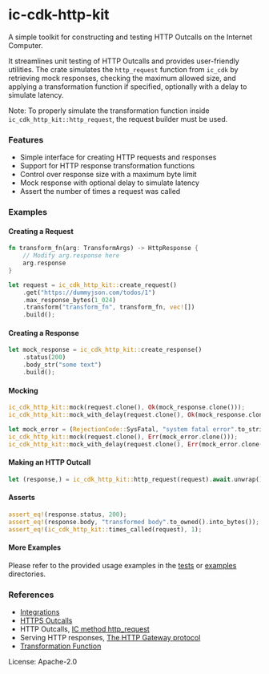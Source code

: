 # ic-cdk-http-kit

A simple toolkit for constructing and testing HTTP Outcalls on the Internet Computer.

It streamlines unit testing of HTTP Outcalls and provides user-friendly utilities.
The crate simulates the `http_request` function from `ic_cdk` by retrieving mock responses, checking the maximum allowed size, and applying a transformation function if specified, optionally with a delay to simulate latency.

Note: To properly simulate the transformation function inside `ic_cdk_http_kit::http_request`, the request builder must be used.

### Features

- Simple interface for creating HTTP requests and responses
- Support for HTTP response transformation functions
- Control over response size with a maximum byte limit
- Mock response with optional delay to simulate latency
- Assert the number of times a request was called

### Examples

#### Creating a Request

```rust
fn transform_fn(arg: TransformArgs) -> HttpResponse {
    // Modify arg.response here
    arg.response
}

let request = ic_cdk_http_kit::create_request()
    .get("https://dummyjson.com/todos/1")
    .max_response_bytes(1_024)
    .transform("transform_fn", transform_fn, vec![])
    .build();
```

#### Creating a Response

```rust
let mock_response = ic_cdk_http_kit::create_response()
    .status(200)
    .body_str("some text")
    .build();
```

#### Mocking

```rust
ic_cdk_http_kit::mock(request.clone(), Ok(mock_response.clone()));
ic_cdk_http_kit::mock_with_delay(request.clone(), Ok(mock_response.clone()), Duration::from_secs(2));

let mock_error = (RejectionCode::SysFatal, "system fatal error".to_string());
ic_cdk_http_kit::mock(request.clone(), Err(mock_error.clone()));
ic_cdk_http_kit::mock_with_delay(request.clone(), Err(mock_error.clone()), Duration::from_secs(2));
```

#### Making an HTTP Outcall

```rust
let (response,) = ic_cdk_http_kit::http_request(request).await.unwrap();
```

#### Asserts

```rust
assert_eq!(response.status, 200);
assert_eq!(response.body, "transformed body".to_owned().into_bytes());
assert_eq!(ic_cdk_http_kit::times_called(request), 1);
```

#### More Examples

Please refer to the provided usage examples in the [tests](./tests) or [examples](./examples) directories.

### References

- [Integrations](https://internetcomputer.org/docs/current/developer-docs/integrations/)
- [HTTPS Outcalls](https://internetcomputer.org/docs/current/developer-docs/integrations/http_requests/)
- HTTP Outcalls, [IC method http_request](https://internetcomputer.org/docs/current/references/ic-interface-spec#ic-http_request)
- Serving HTTP responses, [The HTTP Gateway protocol](https://internetcomputer.org/docs/current/references/ic-interface-spec#http-gateway)
- [Transformation Function](https://internetcomputer.org/docs/current/developer-docs/integrations/http_requests/http_requests-how-it-works#transformation-function)


License: Apache-2.0
